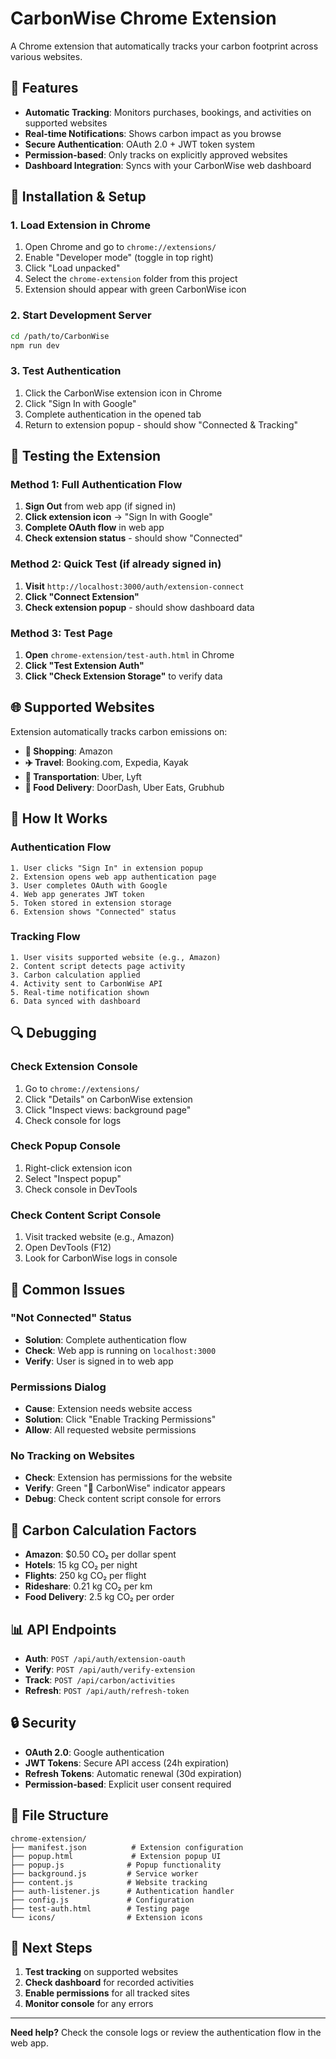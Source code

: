 # CarbonWise Chrome Extension

A Chrome extension that automatically tracks your carbon footprint across various websites.

## 🌱 Features

- **Automatic Tracking**: Monitors purchases, bookings, and activities on supported websites
- **Real-time Notifications**: Shows carbon impact as you browse
- **Secure Authentication**: OAuth 2.0 + JWT token system
- **Permission-based**: Only tracks on explicitly approved websites
- **Dashboard Integration**: Syncs with your CarbonWise web dashboard

## 🔧 Installation & Setup

### 1. Load Extension in Chrome

1. Open Chrome and go to `chrome://extensions/`
2. Enable "Developer mode" (toggle in top right)
3. Click "Load unpacked"
4. Select the `chrome-extension` folder from this project
5. Extension should appear with green CarbonWise icon

### 2. Start Development Server

```bash
cd /path/to/CarbonWise
npm run dev
```

### 3. Test Authentication

1. Click the CarbonWise extension icon in Chrome
2. Click "Sign In with Google"
3. Complete authentication in the opened tab
4. Return to extension popup - should show "Connected & Tracking"

## 🎯 Testing the Extension

### Method 1: Full Authentication Flow

1. **Sign Out** from web app (if signed in)
2. **Click extension icon** → "Sign In with Google"
3. **Complete OAuth flow** in web app
4. **Check extension status** - should show "Connected"

### Method 2: Quick Test (if already signed in)

1. **Visit** `http://localhost:3000/auth/extension-connect`
2. **Click "Connect Extension"**
3. **Check extension popup** - should show dashboard data

### Method 3: Test Page

1. **Open** `chrome-extension/test-auth.html` in Chrome
2. **Click "Test Extension Auth"**
3. **Click "Check Extension Storage"** to verify data

## 🌐 Supported Websites

Extension automatically tracks carbon emissions on:

- **🛒 Shopping**: Amazon
- **✈️ Travel**: Booking.com, Expedia, Kayak
- **🚗 Transportation**: Uber, Lyft
- **🍕 Food Delivery**: DoorDash, Uber Eats, Grubhub

## 📱 How It Works

### Authentication Flow
```
1. User clicks "Sign In" in extension popup
2. Extension opens web app authentication page
3. User completes OAuth with Google
4. Web app generates JWT token
5. Token stored in extension storage
6. Extension shows "Connected" status
```

### Tracking Flow
```
1. User visits supported website (e.g., Amazon)
2. Content script detects page activity
3. Carbon calculation applied
4. Activity sent to CarbonWise API
5. Real-time notification shown
6. Data synced with dashboard
```

## 🔍 Debugging

### Check Extension Console
1. Go to `chrome://extensions/`
2. Click "Details" on CarbonWise extension
3. Click "Inspect views: background page"
4. Check console for logs

### Check Popup Console
1. Right-click extension icon
2. Select "Inspect popup"
3. Check console in DevTools

### Check Content Script Console
1. Visit tracked website (e.g., Amazon)
2. Open DevTools (F12)
3. Look for CarbonWise logs in console

## 🐛 Common Issues

### "Not Connected" Status
- **Solution**: Complete authentication flow
- **Check**: Web app is running on `localhost:3000`
- **Verify**: User is signed in to web app

### Permissions Dialog
- **Cause**: Extension needs website access
- **Solution**: Click "Enable Tracking Permissions"
- **Allow**: All requested website permissions

### No Tracking on Websites
- **Check**: Extension has permissions for the website
- **Verify**: Green "🌱 CarbonWise" indicator appears
- **Debug**: Check content script console for errors

## 🔑 Carbon Calculation Factors

- **Amazon**: $0.50 CO₂ per dollar spent
- **Hotels**: 15 kg CO₂ per night
- **Flights**: 250 kg CO₂ per flight  
- **Rideshare**: 0.21 kg CO₂ per km
- **Food Delivery**: 2.5 kg CO₂ per order

## 📊 API Endpoints

- **Auth**: `POST /api/auth/extension-oauth`
- **Verify**: `POST /api/auth/verify-extension`
- **Track**: `POST /api/carbon/activities`
- **Refresh**: `POST /api/auth/refresh-token`

## 🔒 Security

- **OAuth 2.0**: Google authentication
- **JWT Tokens**: Secure API access (24h expiration)
- **Refresh Tokens**: Automatic renewal (30d expiration)
- **Permission-based**: Explicit user consent required

## 📝 File Structure

```
chrome-extension/
├── manifest.json          # Extension configuration
├── popup.html             # Extension popup UI
├── popup.js              # Popup functionality
├── background.js         # Service worker
├── content.js            # Website tracking
├── auth-listener.js      # Authentication handler
├── config.js             # Configuration
├── test-auth.html        # Testing page
└── icons/                # Extension icons
```

## 🚀 Next Steps

1. **Test tracking** on supported websites
2. **Check dashboard** for recorded activities
3. **Enable permissions** for all tracked sites
4. **Monitor console** for any errors

---

**Need help?** Check the console logs or review the authentication flow in the web app. 